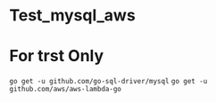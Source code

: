 # Test_mysql_aws
# For trst Only 

<code>go get -u github.com/go-sql-driver/mysql</code>
<code>go get -u github.com/aws/aws-lambda-go</code>

